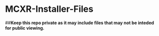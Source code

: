 # MCXR-Installer-Files
##**Keep this repo private as it may include files that may not be inteded for public viewing.**
